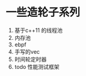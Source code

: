 <!--
 * @Author: zzzzztw
 * @Date: 2023-04-19 16:50:51
 * @LastEditors: Do not edit
 * @LastEditTime: 2023-04-19 16:52:38
 * @FilePath: /common/README.md
-->
# 一些造轮子系列

1. 基于c++11 的线程池
2. 内存池
3. ebpf
4. 手写的vec
5. 时间轮定时器
6. todo 性能测试框架